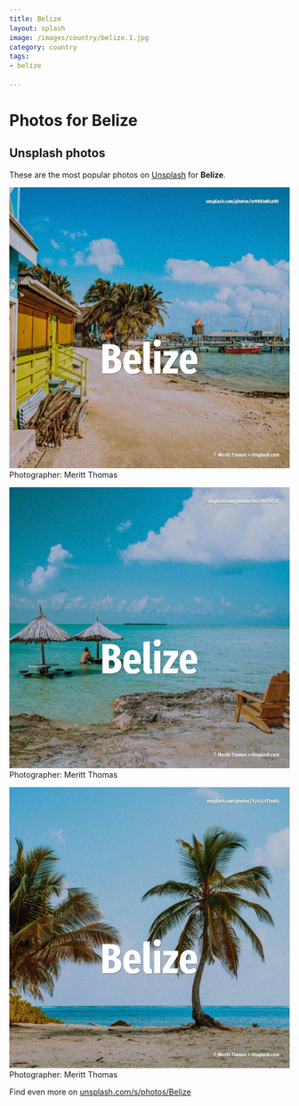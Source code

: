 ```yaml
---
title: Belize
layout: splash
image: /images/country/belize.1.jpg
category: country
tags:
- belize

---
```

# Photos for Belize
 
## Unsplash photos
These are the most popular photos on [Unsplash](https://unsplash.com) for **Belize**.
 
![Belize](/images/country/belize.1.jpg)
Photographer:  Meritt Thomas
 
![Belize](/images/country/belize.2.jpg)
Photographer:  Meritt Thomas
 
![Belize](/images/country/belize.3.jpg)
Photographer:  Meritt Thomas
 
Find even more on [unsplash.com/s/photos/Belize](https://unsplash.com/s/photos/Belize)
 
